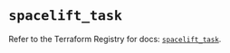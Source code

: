 # `spacelift_task`

Refer to the Terraform Registry for docs: [`spacelift_task`](https://registry.terraform.io/providers/spacelift-io/spacelift/1.27.0/docs/resources/task).
